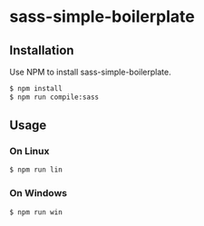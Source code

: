 # sass-simple-boilerplate

## Installation

Use NPM to install sass-simple-boilerplate.

```bash
$ npm install
$ npm run compile:sass
```

## Usage

### On Linux
```python
$ npm run lin
```
### On Windows
```python
$ npm run win
```
